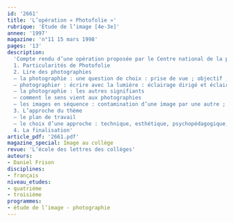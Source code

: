 ```yaml
---
id: '2661'
title: 'L’opération « Photofolie »'
rubrique: 'Étude de l’image [4e-3e]'
annee: '1997'
magazine: 'n°11 15 mars 1998'
pages: '13'
description: 
  'Compte rendu d’une opération proposée par le Centre national de la photographie à destination du public scolaire…
  1. Particularités de Photofolie
  2. Lire des photographies
  – la photographie : une question de choix : prise de vue ; objectif ; planches-contact ; noir et blanc…
  – photographier : écrire avec la lumière : éclairage dirigé et éclairage diffus
  – la photographie : les autres signifiants
  – comment le sens vient aux photographies
  – les images en séquence : contamination d’une image par une autre ; « l’effet Koulechov » ; photographie et texte
  3. L’approche du thème
  – le plan de travail
  – le choix d’une approche : technique, esthétique, psychopédagogique,  le choix d’une forme photographique
  4. La finalisation'
article_pdf: '2661.pdf'
magazine_special: Image au collège
revue: 'L’école des lettres des collèges'
auteurs:
- Daniel Frison
disciplines:
- français
niveau_etudes:
- quatrième
- troisième
programmes:
- étude de l’image - photographie
---
```

